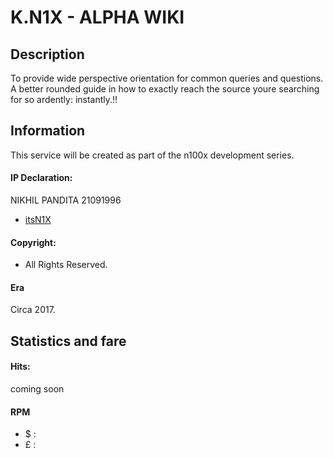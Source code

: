 # K.N1X - ALPHA WIKI

## Description
To provide wide perspective orientation for common queries and questions. A better rounded guide in how to exactly reach the source youre searching for so ardently: instantly.!!

## Information
This service will be created as part of the n100x development series.

#### IP Declaration:
NIKHIL PANDITA 21091996
- [itsN1X](http://its.n1x.website)

#### Copyright:  
- All Rights Reserved. 

#### Era 
Circa 2017.


## Statistics and fare

#### Hits:
coming soon


#### RPM
- $ : 
- £ : 
